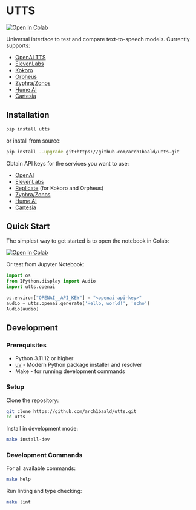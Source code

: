 # UTTS
[![Open In Colab](https://colab.research.google.com/assets/colab-badge.svg)](https://colab.research.google.com/github/arch1baald/utts/blob/main/example.ipynb?target=_blank)

Universal interface to test and compare text-to-speech models. Currently supports:
- [OpenAI TTS](https://platform.openai.com/docs/guides/text-to-speech)
- [ElevenLabs](https://elevenlabs.io/)
- [Kokoro](https://replicate.com/cjwbw/kokoro)
- [Orpheus](https://replicate.com/scuffedcontent/orpheus-v1)
- [Zyphra/Zonos](https://playground.zyphra.com/audio)
- [Hume AI](https://dev.hume.ai/docs/text-to-speech-tts/quickstart/python)
- [Cartesia](https://docs.cartesia.ai/)


## Installation

```bash
pip install utts
```

or install from source:
```bash
pip install --upgrade git+https://github.com/arch1baald/utts.git
```

Obtain API keys for the services you want to use:
- [OpenAI](https://platform.openai.com/settings/api-keys)
- [ElevenLabs](https://elevenlabs.io/app/settings/api-keys)
- [Replicate](https://replicate.com/account/api-tokens) (for Kokoro and Orpheus)
- [Zyphra/Zonos](https://playground.zyphra.com/settings/api-keys)
- [Hume AI](https://platform.hume.ai/settings/keys)
- [Cartesia](https://play.cartesia.ai/keys)

## Quick Start

The simplest way to get started is to open the notebook in Colab:

[![Open In Colab](https://colab.research.google.com/assets/colab-badge.svg)](https://colab.research.google.com/github/arch1baald/utts/blob/main/example.ipynb)


Or test from Jupyter Notebook:
```python
import os
from IPython.display import Audio
import utts.openai

os.environ["OPENAI__API_KEY"] = "<openai-api-key>"
audio = utts.openai.generate('Hello, world!', 'echo')
Audio(audio)
```

## Development

### Prerequisites

- Python 3.11.12 or higher
- [uv](https://docs.astral.sh/uv/getting-started/installation/) - Modern Python package installer and resolver
- Make - for running development commands

### Setup

Clone the repository:
```bash
git clone https://github.com/arch1baald/utts.git
cd utts
```

Install in development mode:
```bash
make install-dev
```

### Development Commands

For all available commands:
```bash
make help
```

Run linting and type checking:
```bash
make lint
```
